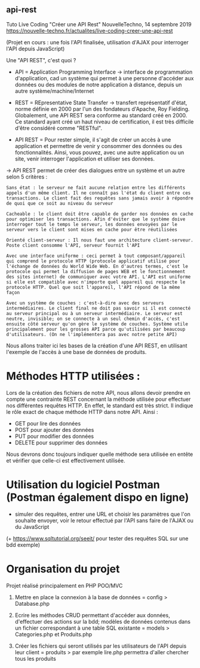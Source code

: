 ## api-rest
Tuto Live Coding "Créer une API Rest" NouvelleTechno, 14 septembre 2019
https://nouvelle-techno.fr/actualites/live-coding-creer-une-api-rest

(Projet en cours : une fois l'API finalisée, utilisation d'AJAX pour interroger l'API depuis JavaScript)


Une "API REST", c'est quoi ?

- API = Application Programming Interface -> interface de programmation d'application, cad un système qui permet à une personne d'accéder aux données ou des modules de notre application à distance, depuis un autre système/machine/Internet

- REST = REpresentative State Transfer -> transfert représentatif d'état, norme définie en 2000 par l'un des fondateurs d'Apache, Roy Fielding. Globalement, une API REST sera conforme au standard créé en 2000. Ce standard ayant créé un haut niveau de certification, il est très difficile d'être considéré comme "RESTful".

- API REST = Pour rester simple, il s'agit de créer un accès à une application et permettre de venir y consommer des données ou des fonctionnalités. Ainsi, vous pouvez, avec une autre application ou un site, venir interroger l'application et utiliser ses données.

-> API REST permet de créer des dialogues entre un système et un autre selon 5 critères :

    Sans état : le serveur ne fait aucune relation entre les différents appels d'un même client. Il ne connaît pas l'état du client entre ces transactions. Le client fait des requêtes sans jamais avoir à répondre de quoi que ce soit au niveau du serveur

    Cacheable : le client doit être capable de garder nos données en cache pour optimiser les transactions. Afin d'éviter que le système doive interroger tout le temps le serveur, les données envoyées par le serveur vers le client sont mises en cache pour être réutilisées

    Orienté client-serveur : Il nous faut une architecture client-serveur. Poste client consomme l'API, serveur fournit l'API 

    Avec une interface uniforme : ceci permet à tout composant/appareil qui comprend le protocole HTTP (protocole applicatif utilisé pour l'échange de données du World Wide Web. En d'autres termes, c'est le protocole qui permet la diffusion de pages WEB et le fonctionnement des sites internet) de communiquer avec votre API. L'API est uniforme si elle est compatible avec n'importe quel appareil qui respecte le protocole HTTP. Quel que soit l'appareil, l'API répond de la même façon

    Avec un système de couches : c'est-à-dire avec des serveurs intermédiaires. Le client final ne doit pas savoir si il est connecté au serveur principal ou à un serveur intermédiaire. Le serveur est neutre, invisible; on se connecte à un seul chemin d'accès, c'est ensuite côté serveur qu'on gère le système de couches. Système utile principalement pour les grosses API parce qu'utilisées par beaucoup d'utilisateurs. (On ne l'implémentera pas avec notre petite API)


Nous allons traiter ici les bases de la création d'une API REST, en utilisant l'exemple de l'accès à une base de données de produits.


# Méthodes HTTP utilisées :

Lors de la création des fichiers de notre API, nous allons devoir prendre en compte une contrainte REST concernant la méthode utilisée pour effectuer nos différentes requêtes HTTP.
En effet, le standard est très strict. Il indique le rôle exact de chaque méthode HTTP dans notre API. Ainsi :

- GET pour lire des données
- POST pour ajouter des données
- PUT pour modifier des données
- DELETE pour supprimer des données

Nous devrons donc toujours indiquer quelle méthode sera utilisée en entête et vérifier que celle-ci est effectivement utilisée.

# Utilisation du logiciel Postman (Postman également dispo en ligne)
- simuler des requêtes, entrer une URL et choisir les paramètres que l'on souhaite envoyer, voir le retour effectué par l'API sans faire de l'AJAX ou du JavaScript
 
 (+ https://www.sqltutorial.org/seeit/  pour tester des requêtes SQL sur une bdd exemple)

# Organisation du projet

Projet réalisé principalement en PHP POO/MVC

1) Mettre en place la connexion à la base de données = config > Database.php

2) Ecrire les méthodes CRUD permettant d'accéder aux données, d'effectuer des actions sur la bdd; modèles de données contenus dans un fichier correspondant à une table SQL existante = models > Categories.php et Produits.php

3) Créer les fichiers qui seront utilisés par les utilisateurs de l'API depuis leur client = produits > par exemple lire.php permettra d'aller chercher tous les produits

